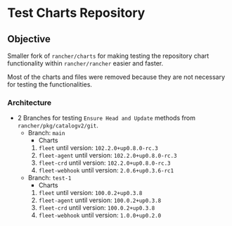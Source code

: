 # Test Charts Repository

## Objective

Smaller fork of `rancher/charts` for making testing the repository chart functionality within `rancher/rancher` easier and faster.

Most of the charts and files were removed because they are not necessary for testing the functionalities. 

### Architecture

- 2 Branches for testing `Ensure Head and Update` methods from `rancher/pkg/catalogv2/git`. 
    - Branch: `main`
        - Charts
        1. `fleet` until version: `102.2.0+up0.8.0-rc.3`
        2. `fleet-agent` until version: `102.2.0+up0.8.0-rc.3`
        3. `fleet-crd` until version: `102.2.0+up0.8.0-rc.3`
        4. `fleet-webhook` until version: `2.0.6+up0.3.6-rc1`
    - Branch: `test-1`
        - Charts
        1. `fleet` until version: `100.0.2+up0.3.8`
        2. `fleet-agent` until version: `100.0.2+up0.3.8`
        3. `fleet-crd` until version: `100.0.2+up0.3.8`
        4. `fleet-webhook` until version: `1.0.0+up0.2.0`